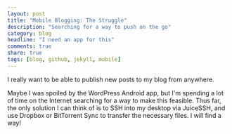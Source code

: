```yaml
---
layout: post
title: "Mobile Blogging: The Struggle"
description: "Searching for a way to push on the go"
category: blog
headline: "I need an app for this" 
comments: true
share: true
tags: [blog, github, jekyll, mobile]
---
```

I really want to be able to publish new posts to my blog from anywhere.

Maybe I was spoiled by the WordPress Android app, but I'm spending a lot of time on the Internet searching for a way to make this feasible.  Thus far, the only solution I can think of is to SSH into my desktop via JuiceSSH, and use Dropbox or BitTorrent Sync to transfer the necessary files.  I will find a way!
